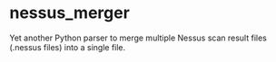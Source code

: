 # nessus_merger
Yet another Python parser to merge multiple Nessus scan result files (.nessus files) into a single file.
